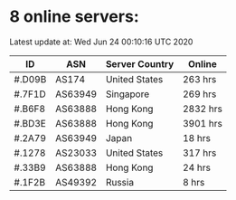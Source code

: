 # 8 online servers:

Latest update at: Wed Jun 24 00:10:16 UTC 2020

| ID | ASN | Server Country | Online |
| -- | --- | -------------- | ------ |
| #.D09B | AS174 | United States | 263 hrs |
| #.7F1D | AS63949 | Singapore | 269 hrs |
| #.B6F8 | AS63888 | Hong Kong | 2832 hrs |
| #.BD3E | AS63888 | Hong Kong | 3901 hrs |
| #.2A79 | AS63949 | Japan | 18 hrs |
| #.1278 | AS23033 | United States | 317 hrs |
| #.33B9 | AS63888 | Hong Kong | 24 hrs |
| #.1F2B | AS49392 | Russia | 8 hrs |

